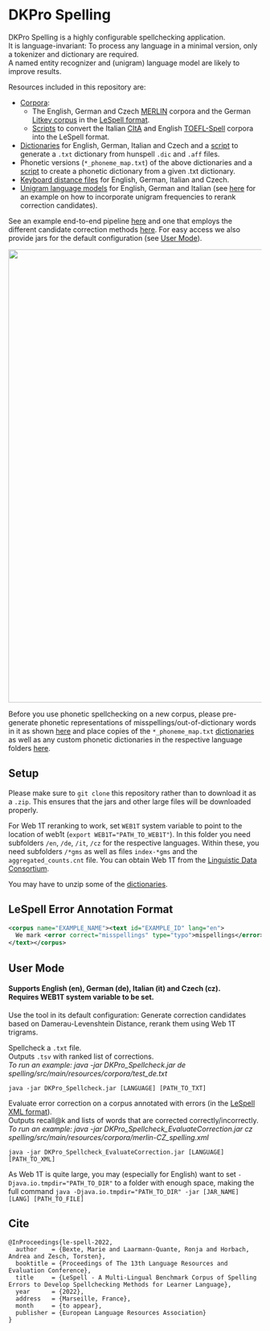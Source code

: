 # DKPro Spelling


DKPro Spelling is a highly configurable spellchecking application.</br>
It is language-invariant: To process any language in a minimal version, only a tokenizer and dictionary are required.</br>
A named entity recognizer and (unigram) language model are likely to improve results.

Resources included in this repository are:
* [Corpora](spelling/src/main/resources/corpora):
  * The English, German and Czech [MERLIN](https://merlin-platform.eu) corpora and the German [Litkey corpus](https://www.linguistics.rub.de/litkeycorpus/index.html) in the [LeSpell format](#lespell-error-annotation-format).
  * [Scripts](https://github.com/ltl-ude/ltl-spelling/blob/master/data_prep) to convert the Italian [CItA](http://www.italianlp.it/resources/cita-corpus-italiano-di-apprendenti-l1/) and English [TOEFL-Spell](https://github.com/EducationalTestingService/TOEFL-Spell) corpora into the LeSpell format.
* [Dictionaries](spelling/src/main/resources/dictionaries) for English, German, Italian and Czech and a [script](spelling/src/main/resources/dictionaries/hunspell/GetHunspellDict.java) to generate a `.txt` dictionary from hunspell `.dic` and `.aff` files.
* Phonetic versions (`*_phoneme_map.txt`) of the above dictionaries and a [script](https://github.com/ltl-ude/ltl-spelling/blob/master/spelling/src/main/java/utils/GraphemeDictionaryToPhonemeMap.java) to create a phonetic dictionary from a given .txt dictionary.
* [Keyboard distance files](https://github.com/ltl-ude/ltl-spelling/tree/master/spelling/src/main/resources/matrixes) for English, German, Italian and Czech.
* [Unigram language models](https://github.com/ltl-ude/ltl-spelling/tree/master/spelling/src/main/resources/language_models) for English, German and Italian (see [here](spelling/src/main/java/experiments/ErrorCorrectionExperiments_unigramReranking.java) for an example on how to incorporate unigram frequencies to rerank correction candidates).

See an example end-to-end pipeline [here](spelling/src/main/java/experiments/DKPro_Spellcheck.java) and one that employs the different candidate correction methods [here](spelling/src/main/java/experiments/ErrorCorrectionExperiments_web1tReranking.java).
For easy access we also provide jars for the default configuration (see [User Mode](#user-mode)).

<img src="https://github.com/ltl-ude/ltl-spelling/blob/master/pipeline_overview.png" width="900">

Before you use phonetic spellchecking on a new corpus, please pre-generate phonetic representations of misspellings/out-of-dictionary words in it as shown [here](https://github.com/ltl-ude/ltl-spelling/blob/master/spelling/src/main/java/experiments/CollectMisspellingPhonemes.java) and place copies of the `*_phoneme_map.txt` [dictionaries](spelling/src/main/resources/dictionaries) as well as any custom phonetic dictionaries in the respective language folders [here](spelling/src/main/resources/corpora/misspelling_phonemes).

## Setup
Please make sure to `git clone` this repository rather than to download it as a `.zip`. This ensures that the jars and other large files will be downloaded properly.

For Web 1T reranking to work, set `WEB1T` system variable to point to the location of web1t (`export WEB1T="PATH_TO_WEB1T"`).
In this folder you need subfolders `/en`, `/de`, `/it`, `/cz` for the respective languages. Within these, you need subfolders `/*gms` as well as files `index-*gms` and the `aggregated_counts.cnt` file. You can obtain Web 1T from the [Linguistic Data Consortium](https://catalog.ldc.upenn.edu/LDC2006T13).

You may have to unzip some of the [dictionaries](spelling/src/main/resources/dictionaries).

## LeSpell Error Annotation Format

```xml
<corpus name="EXAMPLE_NAME"><text id="EXAMPLE_ID" lang="en">
  We mark <error correct="misspellings" type="typo">mispellings</error> as shown in this example.
</text></corpus>
```

## User Mode
#### Supports English (en), German (de), Italian (it) and Czech (cz).</br> Requires WEB1T system variable to be set.

Use the tool in its default configuration:
Generate correction candidates based on Damerau-Levenshtein Distance, rerank them using Web 1T trigrams.

Spellcheck a `.txt` file.</br>
Outputs `.tsv` with ranked list of corrections.</br>
*To run an example: java -jar DKPro_Spellcheck.jar de spelling/src/main/resources/corpora/test_de.txt*
```
java -jar DKPro_Spellcheck.jar [LANGUAGE] [PATH_TO_TXT]
```

Evaluate error correction on a corpus annotated with errors (in the [LeSpell XML format](#lespell-error-annotation-format)).</br>
Outputs recall@k and lists of words that are corrected correctly/incorrectly.</br>
*To run an example: java -jar DKPro_Spellcheck_EvaluateCorrection.jar cz spelling/src/main/resources/corpora/merlin-CZ_spelling.xml*
```
java -jar DKPro_Spellcheck_EvaluateCorrection.jar [LANGUAGE] [PATH_TO_XML]
```
As Web 1T is quite large, you may (especially for English) want to set `-Djava.io.tmpdir="PATH_TO_DIR"` to a folder with enough space, making the full command `java -Djava.io.tmpdir="PATH_TO_DIR" -jar [JAR_NAME] [LANG] [PATH_TO_FILE]`

## Cite
```
@InProceedings{le-spell-2022,
  author    = {Bexte, Marie and Laarmann-Quante, Ronja and Horbach, Andrea and Zesch, Torsten},
  booktitle = {Proceedings of The 13th Language Resources and Evaluation Conference},
  title     = {LeSpell - A Multi-Lingual Benchmark Corpus of Spelling Errors to Develop Spellchecking Methods for Learner Language},
  year      = {2022},
  address   = {Marseille, France},
  month     = {to appear},
  publisher = {European Language Resources Association}
}
```
